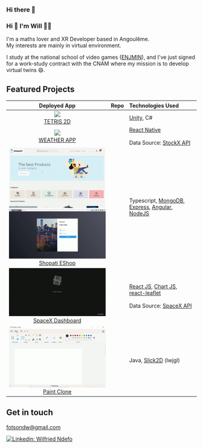 ### Hi there 👋

### Hi 👋 I'm Will 👨‍💻

I'm a maths lover and XR Developer based in Angoulême.<br/>
My interests are mainly in virtual environment.<br/>

I study at the national school of video games (<a href="https://enjmin.cnam.fr/enjmin/ecole-nationale-du-jeu-et-des-medias-interactifs-accueil-1126103.kjsp">ENJMIN</a>), and I've just signed for a work-study contract with the CNAM where my mission is to develop virtual twins 😄.

## Featured Projects


| Deployed App | Repo | Technologies Used |
|:-------------:|:-------------:|:----------|
| <a href="#"><img src="https://github.com/Emmanueltatieze/Emmanueltatieze/blob/main/Tetris.gif" width="100%" /></a><br /><a href="#">TETRIS 2D</a> | <a href="https://github.com/WillN-Git/SKYLINEPUNCH"><img src="https://cdn.iconscout.com/icon/free/png-256/github-153-675523.png" alt="" width="24px" /></a> | <a href="https://unity.com">Unity</a>, C# |
| <a href="#"><img src="https://github.com/Emmanueltatieze/Emmanueltatieze/blob/main/AngularApp.gif" width="100%" /></a><br /><a href="#">WEATHER APP</a> | <a href="https://github.com/WillN-Git/Upgo"><img src="https://cdn.iconscout.com/icon/free/png-256/github-153-675523.png" alt="" width="24px" /></a> | <a href="https://reactnative.dev/">React Native</a><br /><br />Data Source: <a href="https://stockx.com/api/">StockX API</a> |
| <a style="display: inline-block" href="#"><img src="https://github.com/WillN-Git/Shopati/blob/main/MDImages/shopati-frontend-shorts.gif" width="300" /></a> <a style="display: inline-block;" href="#"><img src="https://github.com/WillN-Git/Shopati/blob/main/MDImages/shopati-backend-shorts.gif" width="300" /></a><br /><a href="#">Shopati EShop</a> | <a href="https://github.com/WillN-Git/Shopati"><img src="https://cdn.iconscout.com/icon/free/png-256/github-153-675523.png" alt="" width="24px" /></a> |Typescript, <a href="https://www.mongodb.com/">MongoDB</a>, <a href="https://expressjs.com/">Express</a>, <a href="https://angular.io/">Angular</a>, <a href="https://nodejs.org/en/">NodeJS</a> <br/> |
| <a href="https://b0p6g4.csb.app/"><img src="https://github.com/WillN-Git/SpaceX-Dashboard/raw/main/MDImages/spaceX-dashboard-shorts.gif" width="100%" /></a><br /><a href="https://b0p6g4.csb.app/">SpaceX Dashboard</a> | <a href="https://github.com/WillN-Git/SpaceX-Dashboard"><img src="https://cdn.iconscout.com/icon/free/png-256/github-153-675523.png" alt="" width="24px" /></a> | <a href="https://reactjs.org/">React JS</a>, <a href="https://react-chartjs-2.js.org/">Chart JS</a>, <a href="https://react-leaflet.js.org/">react-leaflet</a> <br/><br/> Data Source: <a href="https://github.com/r-spacex/SpaceX-API">SpaceX API </a> |
| <a href="https://github.com/WillN-Git/Paint-Clone"><img src="https://github.com/WillN-Git/Paint-Clone/blob/main/MDImages/paint-clone-shorts.gif" width="600px" /></a><br/><a href="https://github.com/WillN-Git/Paint-Clone">Paint Clone</a> | <a href="https://github.com/WillN-Git/Paint-Clone"><img src="https://cdn.iconscout.com/icon/free/png-256/github-153-675523.png" alt="" width="24px" /></a> | Java, <a href="https://slick.ninjacave.com/javadoc/">Slick2D</a> (lwjgl) |

<!--
**WillN-Git/WillN-Git** is a ✨ _special_ ✨ repository because its `README.md` (this file) appears on your GitHub profile.

Here are some ideas to get you started:

- 🔭 I’m currently working on ...
- 🌱 I’m currently learning ...
- 👯 I’m looking to collaborate on ...
- 🤔 I’m looking for help with ...
- 💬 Ask me about ...
- 📫 How to reach me: ...
- 😄 Pronouns: ...
- ⚡ Fun fact: ...
-->

## Get in touch 

fotsondw@gmail.com

[![Linkedin: Wilfried Ndefo](https://img.shields.io/badge/-LinkedIn-blue?style=flat-square&logo=Linkedin&logoColor=white&link=https://www.linkedin.com/in/thomasdunn891/)](https://www.linkedin.com/in/wilfried-ndefo/)
